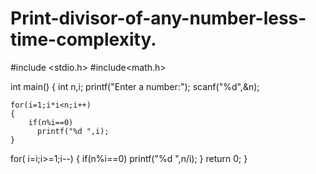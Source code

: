 # Print-divisor-of-any-number-less-time-complexity.
#include <stdio.h>
#include<math.h>

int main()
{   int n,i;
    printf("Enter a number:");
    scanf("%d",&n);
    
    for(i=1;i*i<n;i++)
    {
        if(n%i==0)
          printf("%d ",i);
    }
   for( i=i;i>=1;i--)
   {
       if(n%i==0)
          printf("%d ",n/i);
   }
    return 0;
}
